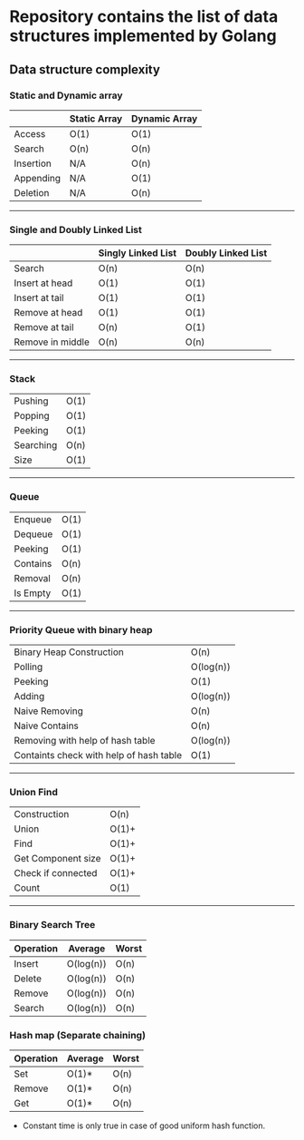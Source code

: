 # Repository contains the list of data structures implemented by Golang

## Data structure complexity

### Static and Dynamic array

||Static Array| Dynamic Array|
| ----------- | ----------- | ----------- |
| Access | O(1) | O(1) |
| Search | O(n) | O(n) |
| Insertion | N/A | O(n) |
| Appending | N/A | O(1) |
| Deletion | N/A | O(n) |

----

### Single and Doubly Linked List

||Singly Linked List| Doubly Linked List|
| ----------- | ----------- | ----------- |
| Search | O(n) | O(n) |
| Insert at head | O(1) | O(1) |
| Insert at tail | O(1) | O(1) |
| Remove at head | O(1) | O(1) |
| Remove at tail | O(n) | O(1) |
| Remove in middle | O(n) | O(n) |

----

### Stack

|||
| ----------- | ----------- |
| Pushing | O(1) |
| Popping | O(1) |
| Peeking | O(1) |
| Searching | O(n) |
| Size | O(1) |

----

### Queue

|||
| ----------- | ----------- |
| Enqueue | O(1) |
| Dequeue | O(1) |
| Peeking | O(1) |
| Contains | O(n) |
| Removal | O(n) |
| Is Empty | O(1) |

----

### Priority Queue with binary heap

|||
| ----------- | ----------- |
| Binary Heap Construction  | O(n) |
| Polling | O(log(n)) |
| Peeking | O(1) |
| Adding | O(log(n)) |
| Naive Removing | O(n) |
| Naive Contains | O(n) |
| Removing with help of hash table | O(log(n)) |
| Containts check with help of hash table | O(1) |

----

### Union Find
|||
| ----------- | ----------- |
| Construction  | O(n) |
| Union | O(1)+ |
| Find | O(1)+ |
| Get Component size | O(1)+ |
| Check if connected | O(1)+ |
| Count | O(1) |

----

### Binary Search Tree
|Operation|Average|Worst|
| ----------- | ----------- | ----------- |
| Insert  | O(log(n)) | O(n)|
| Delete | O(log(n)) | O(n)|
| Remove | O(log(n)) | O(n)|
| Search | O(log(n)) | O(n)|

### Hash map (Separate chaining)
|Operation|Average|Worst|
| ----------- | ----------- | ----------- |
| Set  | O(1)* | O(n)|
| Remove | O(1)* | O(n)|
| Get | O(1)* | O(n)|

* Constant time is only true in case of good uniform hash function.
